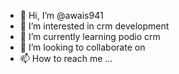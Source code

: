 - 👋 Hi, I’m @awais941
- 👀 I’m interested in crm development 
- 🌱 I’m currently learning podio crm
- 💞️ I’m looking to collaborate on 
- 📫 How to reach me ...

<!---
awaiszafar941/awaiszafar941 is a ✨ special ✨ repository because its `README.md` (this file) appears on your GitHub profile.
You can click the Preview link to take a look at your changes.
--->
